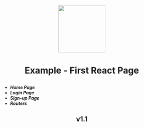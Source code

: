 ##

<p align=center > <img width=150 src="https://media.giphy.com/media/iFmw13LV1hHhViPPWz/giphy.gif"/></p>

##

# <p align=center > Example - First React Page </p>

- **_Home Page_**
- **_Login Page_**
- **_Sign-up Page_**
- **_Routers_**

##

## <p align=center > v1.1 </p>
